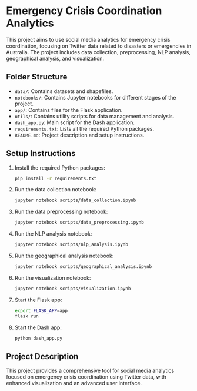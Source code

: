 # Emergency Crisis Coordination Analytics

This project aims to use social media analytics for emergency crisis coordination, focusing on Twitter data related to disasters or emergencies in Australia. The project includes data collection, preprocessing, NLP analysis, geographical analysis, and visualization.

## Folder Structure

- `data/`: Contains datasets and shapefiles.
- `notebooks/`: Contains Jupyter notebooks for different stages of the project.
- `app/`: Contains files for the Flask application.
- `utils/`: Contains utility scripts for data management and analysis.
- `dash_app.py`: Main script for the Dash application.
- `requirements.txt`: Lists all the required Python packages.
- `README.md`: Project description and setup instructions.

## Setup Instructions

1. Install the required Python packages:
    ```bash
    pip install -r requirements.txt
    ```

2. Run the data collection notebook:
    ```bash
    jupyter notebook scripts/data_collection.ipynb
    ```

3. Run the data preprocessing notebook:
    ```bash
    jupyter notebook scripts/data_preprocessing.ipynb
    ```

4. Run the NLP analysis notebook:
    ```bash
    jupyter notebook scripts/nlp_analysis.ipynb
    ```

5. Run the geographical analysis notebook:
    ```bash
    jupyter notebook scripts/geographical_analysis.ipynb
    ```

6. Run the visualization notebook:
    ```bash
    jupyter notebook scripts/visualization.ipynb
    ```

7. Start the Flask app:
    ```bash
    export FLASK_APP=app
    flask run
    ```

8. Start the Dash app:
    ```bash
    python dash_app.py
    ```

## Project Description

This project provides a comprehensive tool for social media analytics focused on emergency crisis coordination using Twitter data, with enhanced visualization and an advanced user interface.
